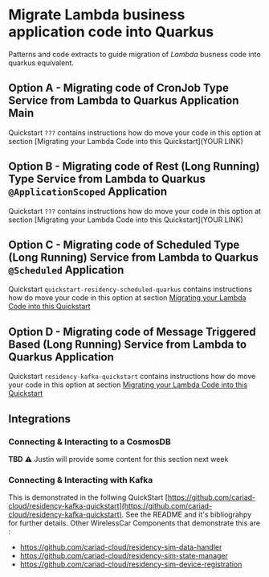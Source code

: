 # Migrate Lambda business application code into Quarkus

Patterns and code extracts to guide migration of *Lambda* busness code into quarkus equivalent.

## Option A - Migrating code of CronJob Type Service from Lambda to Quarkus Application Main

Quickstart `???` contains instructions how do move your code in this option at section [Migrating your Lambda Code into this Quickstart](YOUR LINK)

## Option B - Migrating code of Rest (Long Running) Type Service from Lambda to Quarkus `@ApplicationScoped` Application

Quickstart `???` contains instructions how do move your code in this option at section [Migrating your Lambda Code into this Quickstart](YOUR LINK)

## Option C - Migrating code of Scheduled Type (Long Running) Service from Lambda to Quarkus `@Scheduled` Application

Quickstart `quickstart-residency-scheduled-quarkus` contains instructions how do move your code in this option at section [Migrating your Lambda Code into this Quickstart](https://github.com/cariad-cloud/quickstart-residency-scheduled-quarkus#migrating-your-lambda-code-into-this-quickstart)


## Option D - Migrating code of Message Triggered Based (Long Running) Service from Lambda to Quarkus Application

Quickstart `residency-kafka-quickstart` contains instructions how do move your code in this option at section [Migrating your Lambda Code into this Quickstart](https://github.com/cariad-cloud/residency-kafka-quickstart)

## Integrations

### Connecting & Interacting to a CosmosDB

**TBD**
:warning: Justin will provide some content for this section next week


### Connecting & Interacting with Kafka

This is demonstrated in the follwing QuickStart [https://github.com/cariad-cloud/residency-kafka-quickstart](https://github.com/cariad-cloud/residency-kafka-quickstart). See the README and it's bibliograhpy for further details. Other WirelessCar Components that demonstrate this are :

   * https://github.com/cariad-cloud/residency-sim-data-handler
   * https://github.com/cariad-cloud/residency-sim-state-manager
   * https://github.com/cariad-cloud/residency-sim-device-registration
 